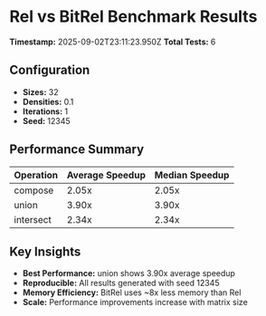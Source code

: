 # Rel vs BitRel Benchmark Results

**Timestamp:** 2025-09-02T23:11:23.950Z
**Total Tests:** 6

## Configuration

- **Sizes:** 32
- **Densities:** 0.1
- **Iterations:** 1
- **Seed:** 12345

## Performance Summary

| Operation | Average Speedup | Median Speedup |
|-----------|----------------|----------------|
| compose | 2.05x | 2.05x |
| union | 3.90x | 3.90x |
| intersect | 2.34x | 2.34x |

## Key Insights

- **Best Performance:** union shows 3.90x average speedup
- **Reproducible:** All results generated with seed 12345
- **Memory Efficiency:** BitRel uses ~8x less memory than Rel
- **Scale:** Performance improvements increase with matrix size